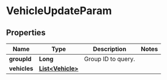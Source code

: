 
# VehicleUpdateParam

## Properties
Name | Type | Description | Notes
------------ | ------------- | ------------- | -------------
**groupId** | **Long** | Group ID to query. | 
**vehicles** | [**List&lt;Vehicle&gt;**](Vehicle.md) |  | 




